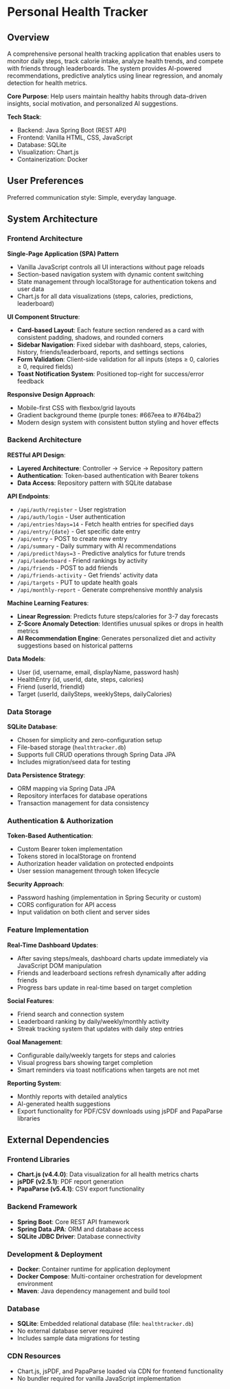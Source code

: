 # Personal Health Tracker

## Overview

A comprehensive personal health tracking application that enables users to monitor daily steps, track calorie intake, analyze health trends, and compete with friends through leaderboards. The system provides AI-powered recommendations, predictive analytics using linear regression, and anomaly detection for health metrics.

**Core Purpose**: Help users maintain healthy habits through data-driven insights, social motivation, and personalized AI suggestions.

**Tech Stack**:
- Backend: Java Spring Boot (REST API)
- Frontend: Vanilla HTML, CSS, JavaScript
- Database: SQLite
- Visualization: Chart.js
- Containerization: Docker

## User Preferences

Preferred communication style: Simple, everyday language.

## System Architecture

### Frontend Architecture

**Single-Page Application (SPA) Pattern**
- Vanilla JavaScript controls all UI interactions without page reloads
- Section-based navigation system with dynamic content switching
- State management through localStorage for authentication tokens and user data
- Chart.js for all data visualizations (steps, calories, predictions, leaderboard)

**UI Component Structure**:
- **Card-based Layout**: Each feature section rendered as a card with consistent padding, shadows, and rounded corners
- **Sidebar Navigation**: Fixed sidebar with dashboard, steps, calories, history, friends/leaderboard, reports, and settings sections
- **Form Validation**: Client-side validation for all inputs (steps ≥ 0, calories ≥ 0, required fields)
- **Toast Notification System**: Positioned top-right for success/error feedback

**Responsive Design Approach**:
- Mobile-first CSS with flexbox/grid layouts
- Gradient background theme (purple tones: #667eea to #764ba2)
- Modern design system with consistent button styling and hover effects

### Backend Architecture

**RESTful API Design**:
- **Layered Architecture**: Controller → Service → Repository pattern
- **Authentication**: Token-based authentication with Bearer tokens
- **Data Access**: Repository pattern with SQLite database

**API Endpoints**:
- `/api/auth/register` - User registration
- `/api/auth/login` - User authentication
- `/api/entries?days=14` - Fetch health entries for specified days
- `/api/entry/{date}` - Get specific date entry
- `/api/entry` - POST to create new entry
- `/api/summary` - Daily summary with AI recommendations
- `/api/predict?days=3` - Predictive analytics for future trends
- `/api/leaderboard` - Friend rankings by activity
- `/api/friends` - POST to add friends
- `/api/friends-activity` - Get friends' activity data
- `/api/targets` - PUT to update health goals
- `/api/monthly-report` - Generate comprehensive monthly analysis

**Machine Learning Features**:
- **Linear Regression**: Predicts future steps/calories for 3-7 day forecasts
- **Z-Score Anomaly Detection**: Identifies unusual spikes or drops in health metrics
- **AI Recommendation Engine**: Generates personalized diet and activity suggestions based on historical patterns

**Data Models**:
- User (id, username, email, displayName, password hash)
- HealthEntry (id, userId, date, steps, calories)
- Friend (userId, friendId)
- Target (userId, dailySteps, weeklySteps, dailyCalories)

### Data Storage

**SQLite Database**:
- Chosen for simplicity and zero-configuration setup
- File-based storage (`healthtracker.db`)
- Supports full CRUD operations through Spring Data JPA
- Includes migration/seed data for testing

**Data Persistence Strategy**:
- ORM mapping via Spring Data JPA
- Repository interfaces for database operations
- Transaction management for data consistency

### Authentication & Authorization

**Token-Based Authentication**:
- Custom Bearer token implementation
- Tokens stored in localStorage on frontend
- Authorization header validation on protected endpoints
- User session management through token lifecycle

**Security Approach**:
- Password hashing (implementation in Spring Security or custom)
- CORS configuration for API access
- Input validation on both client and server sides

### Feature Implementation

**Real-Time Dashboard Updates**:
- After saving steps/meals, dashboard charts update immediately via JavaScript DOM manipulation
- Friends and leaderboard sections refresh dynamically after adding friends
- Progress bars update in real-time based on target completion

**Social Features**:
- Friend search and connection system
- Leaderboard ranking by daily/weekly/monthly activity
- Streak tracking system that updates with daily step entries

**Goal Management**:
- Configurable daily/weekly targets for steps and calories
- Visual progress bars showing target completion
- Smart reminders via toast notifications when targets are not met

**Reporting System**:
- Monthly reports with detailed analytics
- AI-generated health suggestions
- Export functionality for PDF/CSV downloads using jsPDF and PapaParse libraries

## External Dependencies

### Frontend Libraries
- **Chart.js (v4.4.0)**: Data visualization for all health metrics charts
- **jsPDF (v2.5.1)**: PDF report generation
- **PapaParse (v5.4.1)**: CSV export functionality

### Backend Framework
- **Spring Boot**: Core REST API framework
- **Spring Data JPA**: ORM and database access
- **SQLite JDBC Driver**: Database connectivity

### Development & Deployment
- **Docker**: Container runtime for application deployment
- **Docker Compose**: Multi-container orchestration for development environment
- **Maven**: Java dependency management and build tool

### Database
- **SQLite**: Embedded relational database (file: `healthtracker.db`)
- No external database server required
- Includes sample data migrations for testing

### CDN Resources
- Chart.js, jsPDF, and PapaParse loaded via CDN for frontend functionality
- No bundler required for vanilla JavaScript implementation